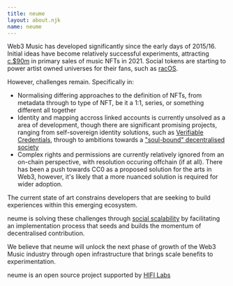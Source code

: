 ```yaml
---
title: neume
layout: about.njk
name: neume
---
```


Web3 Music has developed significantly since the early days of 2015/16. Initial ideas have become relatively successful experiments, attracting [c.$90m](https://docs.google.com/presentation/d/1YFGL73BMfVtgM3dOR8wRmOoXYC-d7AHRcq5rQENg5l0/edit?usp=sharing) in primary sales of music NFTs in 2021. Social tokens are starting to power artist owned universes for their fans, such as [racOS](https://rac.fm/). 

However, challenges remain. Specifically in:
* Normalising differing approaches to the definition of NFTs, from metadata through to type of NFT, be it a 1:1, series, or something different all together
* Identity and mapping accross linked accounts is currently unsolved as a area of development, though there are significant promising projects, ranging from self-sovereign identity solutions, such as [Verifiable Credentials](https://www.w3.org/TR/vc-data-model/), through to ambitions towards a ["soul-bound" decentralised society](https://papers.ssrn.com/sol3/papers.cfm?abstract_id=4105763)
* Complex rights and permissions are currently relatively ignored from an on-chain perspective, with resolution occuring offchain (if at all). There has been a push towards CC0 as a proposed solution for the arts in Web3, however, it's likely that a more nuanced solution is required for wider adoption. 

The current state of art constrains developers that are seeking to build experiences within this emerging ecosystem.

neume is solving these challenges through [social scalability](http://unenumerated.blogspot.com/2017/02/money-blockchains-and-social-scalability.html) by facilitating an implementation process that seeds and builds the momentum of decentralised contribution.

We believe that neume will unlock the next phase of growth of the Web3 Music industry through open infrastructure that brings scale benefits to experimentation.

neume is an open source project supported by [HIFI Labs](https://www.hifilabs.co/)
